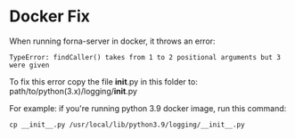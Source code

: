 # Docker Fix

When running forna-server in docker, it throws an error:
```
TypeError: findCaller() takes from 1 to 2 positional arguments but 3 were given
```
To fix this error copy the file __init__.py in this folder to: path/to/python(3.x)/logging/__init__.py

For example: if you're running python 3.9 docker image, run this command:
```
cp __init__.py /usr/local/lib/python3.9/logging/__init__.py
```
